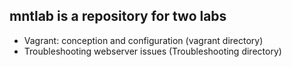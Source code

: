 ## mntlab is a repository for two labs
* Vagrant: conception and configuration (vagrant directory)
* Troubleshooting webserver issues (Troubleshooting directory)
